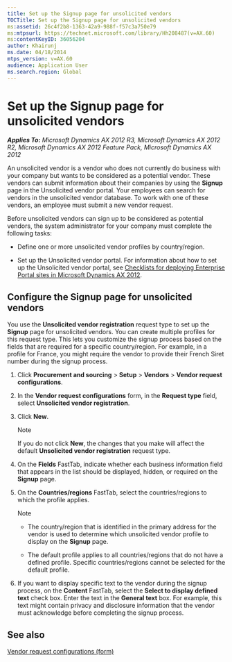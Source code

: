 ```yaml
---
title: Set up the Signup page for unsolicited vendors
TOCTitle: Set up the Signup page for unsolicited vendors
ms:assetid: 26c4f2b8-1363-42a9-988f-f57c3a750e79
ms:mtpsurl: https://technet.microsoft.com/library/Hh208487(v=AX.60)
ms:contentKeyID: 36056204
author: Khairunj
ms.date: 04/18/2014
mtps_version: v=AX.60
audience: Application User
ms.search.region: Global
---
```


# Set up the Signup page for unsolicited vendors 


_**Applies To:** Microsoft Dynamics AX 2012 R3, Microsoft Dynamics AX 2012 R2, Microsoft Dynamics AX 2012 Feature Pack, Microsoft Dynamics AX 2012_

An unsolicited vendor is a vendor who does not currently do business with your company but wants to be considered as a potential vendor. These vendors can submit information about their companies by using the **Signup** page in the Unsolicited vendor portal. Your employees can search for vendors in the unsolicited vendor database. To work with one of these vendors, an employee must submit a new vendor request.

Before unsolicited vendors can sign up to be considered as potential vendors, the system administrator for your company must complete the following tasks:

  - Define one or more unsolicited vendor profiles by country/region.

  - Set up the Unsolicited vendor portal. For information about how to set up the Unsolicited vendor portal, see [Checklists for deploying Enterprise Portal sites in Microsoft Dynamics AX 2012](https://go.microsoft.com/fwlink/?linkid=218011%26clcid=0x409).

## Configure the Signup page for unsolicited vendors

You use the **Unsolicited vendor registration** request type to set up the **Signup** page for unsolicited vendors. You can create multiple profiles for this request type. This lets you customize the signup process based on the fields that are required for a specific country/region. For example, in a profile for France, you might require the vendor to provide their French Siret number during the signup process.

1.  Click **Procurement and sourcing** \> **Setup** \> **Vendors** \> **Vendor request configurations**.

2.  In the **Vendor request configurations** form, in the **Request type** field, select **Unsolicited vendor registration**.

3.  Click **New**.
    

    > [!NOTE]
    > <P>If you do not click <STRONG>New</STRONG>, the changes that you make will affect the default <STRONG>Unsolicited vendor registration</STRONG> request type.</P>



4.  On the **Fields** FastTab, indicate whether each business information field that appears in the list should be displayed, hidden, or required on the **Signup** page.

5.  On the **Countries/regions** FastTab, select the countries/regions to which the profile applies.
    

    > [!NOTE]
    > <UL>
    > <LI>
    > <P>The country/region that is identified in the primary address for the vendor is used to determine which unsolicited vendor profile to display on the <STRONG>Signup</STRONG> page.</P>
    > <LI>
    > <P>The default profile applies to all countries/regions that do not have a defined profile. Specific countries/regions cannot be selected for the default profile.</P></LI></UL>



6.  If you want to display specific text to the vendor during the signup process, on the **Content** FastTab, select the **Select to display defined text** check box. Enter the text in the **General text** box. For example, this text might contain privacy and disclosure information that the vendor must acknowledge before completing the signup process.

## See also

[Vendor request configurations (form)](https://technet.microsoft.com/library/hh209430\(v=ax.60\))

  


